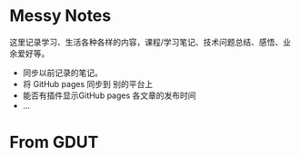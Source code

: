 # Messy Notes

这里记录学习、生活各种各样的内容，课程/学习笔记、技术问题总结、感悟、业余爱好等。

- 同步以前记录的笔记。
- 将 GitHub pages 同步到 别的平台上
- 能否有插件显示GitHub pages 各文章的发布时间
- ...





# From GDUT


